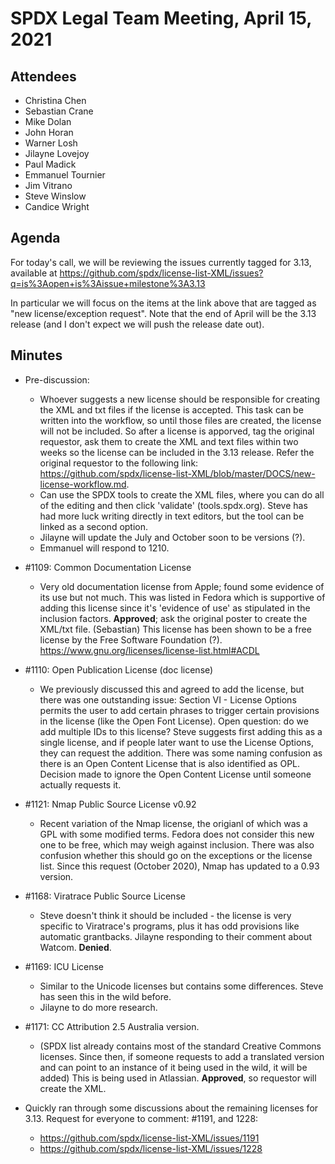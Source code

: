 # SPDX Legal Team Meeting, April 15, 2021

## Attendees
* Christina Chen
* Sebastian Crane
* Mike Dolan
* John Horan
* Warner Losh
* Jilayne Lovejoy
* Paul Madick
* Emmanuel Tournier
* Jim Vitrano
* Steve Winslow
* Candice Wright

## Agenda

For today's call, we will be reviewing the issues currently tagged for 3.13, available at https://github.com/spdx/license-list-XML/issues?q=is%3Aopen+is%3Aissue+milestone%3A3.13

In particular we will focus on the items at the link above that are tagged as "new license/exception request". Note that the end of April will be the 3.13 release (and I don't expect we will push the release date out).

## Minutes
* Pre-discussion:
  * Whoever suggests a new license should be responsible for creating the XML and txt files if the license is accepted. This task can be written into the workflow, so until those files are created, the license will not be included. So after a license is apporved, tag the original requestor, ask them to create the XML and text files within two weeks so the license can be included in the 3.13 release. Refer the original requestor to the following link: https://github.com/spdx/license-list-XML/blob/master/DOCS/new-license-workflow.md.
  * Can use the SPDX tools to create the XML files, where you can do all of the editing and then click 'validate' (tools.spdx.org). Steve has had more luck writing directly in text editors, but the tool can be linked as a second option.
  * Jilayne will update the July and October soon to be versions (?).
  * Emmanuel will respond to 1210.

* #1109: Common Documentation License
  * Very old documentation license from Apple; found some evidence of its use but not much. This was listed in Fedora which is supportive of adding this license since it's 'evidence of use' as stipulated in the inclusion factors. **Approved**; ask the original poster to create the XML/txt file. (Sebastian) This license has been shown to be a free license by the Free Software Foundation (?). https://www.gnu.org/licenses/license-list.html#ACDL

* #1110: Open Publication License (doc license)
  * We previously discussed this and agreed to add the license, but there was one outstanding issue: Section VI - License Options permits the user to add certain phrases to trigger certain provisions in the license (like the Open Font License). Open question: do we add multiple IDs to this license? Steve suggests first adding this as a single license, and if people later want to use the License Options, they can request the addition. There was some naming confusion as there is an Open Content License that is also identified as OPL. Decision made to ignore the Open Content License until someone actually requests it.

* #1121: Nmap Public Source License v0.92
  * Recent variation of the Nmap license, the origianl of which was a GPL with some modified terms. Fedora does not consider this new one to be free, which may weigh against inclusion. There was also confusion whether this should go on the exceptions or the license list. Since this request (October 2020), Nmap has updated to a 0.93 version.

* #1168: Viratrace Public Source License
  * Steve doesn't think it should be included - the license is very specific to Viratrace's programs, plus it has odd provisions like automatic grantbacks. Jilayne responding to their comment about Watcom. **Denied**.

* #1169: ICU License
  * Similar to the Unicode licenses but contains some differences. Steve has seen this in the wild before.
  * Jilayne to do more research.

* #1171: CC Attribution 2.5 Australia version.
  * (SPDX list already contains most of the standard Creative Commons licenses. Since then, if someone requests to add a translated version and can point to an instance of it being used in the wild, it will be added) This is being used in Atlassian. **Approved**, so requestor will create the XML.

* Quickly ran through some discussions about the remaining licenses for 3.13. Request for everyone to comment: #1191, and 1228:
  * https://github.com/spdx/license-list-XML/issues/1191
  * https://github.com/spdx/license-list-XML/issues/1228
